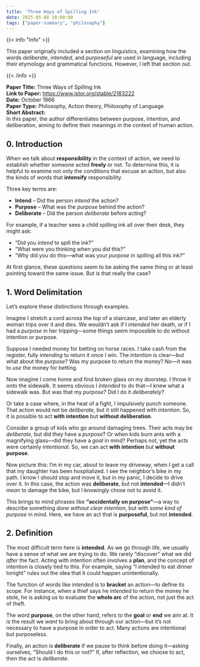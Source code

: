 ```yaml
---
title: 'Three Ways of Spilling Ink'
date: 2025-05-08 10:00:00
tags: ["paper-summary", "philosophy"]
---
```


{{< info "Info" >}}  

This paper originally included a section on linguistics, examining how the words *deliberate*, *intended*, and *purposeful* are used in language, including their etymology and grammatical functions. However, I left that section out.

{{< /info >}}


**Paper Title:** Three Ways of Spilling Ink   
**Link to Paper:** https://www.jstor.org/stable/2183222   
**Date:** October 1966  
**Paper Type:** Philosophy, Action theory, Philosophy of Language  
**Short Abstract:**    
In this paper, the author differentiates between purpose, intention, and deliberation, aiming to define their meanings in the context of human action.


## 0. Introduction

When we talk about **responsibility** in the context of action, we need to establish whether someone acted **freely** or not. To determine this, it is helpful to examine not only the conditions that excuse an action, but also the kinds of words that **intensify** responsibility.

Three key terms are:

* **Intend** – Did the person *intend* the action?
* **Purpose** – What was the *purpose* behind the action?
* **Deliberate** – Did the person *deliberate* before acting?

For example, if a teacher sees a child spilling ink all over their desk, they might ask:

* “Did you *intend* to spill the ink?”
* “What were you thinking when you did this?”
* “Why did you do this—what was your *purpose* in spilling all this ink?”

At first glance, these questions seem to be asking the same thing or at least pointing toward the same issue. But is that really the case?


## 1. Word Delimitation

Let’s explore these distinctions through examples.

Imagine I stretch a cord across the top of a staircase, and later an elderly woman trips over it and dies. We wouldn’t ask if I *intended* her death, or if I had a *purpose* in her tripping—some things seem impossible to do without intention or purpose.

Suppose I needed money for betting on horse races. I take cash from the register, fully *intending* to return it once I win. The *intention* is clear—but what about the *purpose*? Was my purpose to return the money? No—it was to *use* the money for betting.

Now imagine I come home and find broken glass on my doorstep. I throw it onto the sidewalk. It seems obvious I *intended* to do that—I knew what a sidewalk was. But was that my *purpose*? Did I do it *deliberately*?

Or take a case where, in the heat of a fight, I impulsively punch someone. That action would not be *deliberate*, but it still happened with *intention*. So, it is possible to act **with intention** but **without deliberation**.

Consider a group of kids who go around damaging trees. Their acts may be *deliberate*, but did they have a *purpose*? Or when kids burn ants with a magnifying glass—did they have a *goal* in mind? Perhaps not, yet the acts were certainly *intentional*. So, we can act **with intention** but **without purpose**.

Now picture this: I’m in my car, about to leave my driveway, when I get a call that my daughter has been hospitalized. I see the neighbor’s bike in my path. I know I should stop and move it, but in my panic, I decide to drive over it. In this case, the action was **deliberate**, but not **intended**—I didn’t *mean* to damage the bike, but I knowingly chose not to avoid it.

This brings to mind phrases like **“accidentally on purpose”**—a way to describe something done *without clear intention*, but with *some kind of purpose* in mind. Here, we have an act that is **purposeful**, but not **intended**.


## 2. Definition

The most difficult term here is **intended**. As we go through life, we usually have a sense of what we are trying to do. We rarely “discover” what we did *after* the fact. Acting with intention often involves a **plan**, and the concept of intention is closely tied to this. For example, saying “I intended to eat dinner tonight” rules out the idea that it could happen unintentionally.

The function of words like *intended* is to **bracket** an action—to define its scope. For instance, when a thief says he *intended* to return the money he stole, he is asking us to evaluate the **whole arc** of the action, not just the act of theft.

The word **purpose**, on the other hand, refers to the **goal** or **end** we aim at. It is the result we *want* to bring about through our action—but it’s not necessary to have a purpose in order to act. Many actions are intentional but purposeless.

Finally, an action is **deliberate** if we pause to think before doing it—asking ourselves, “Should I do this or not?” If, after reflection, we choose to act, then the act is *deliberate*.
